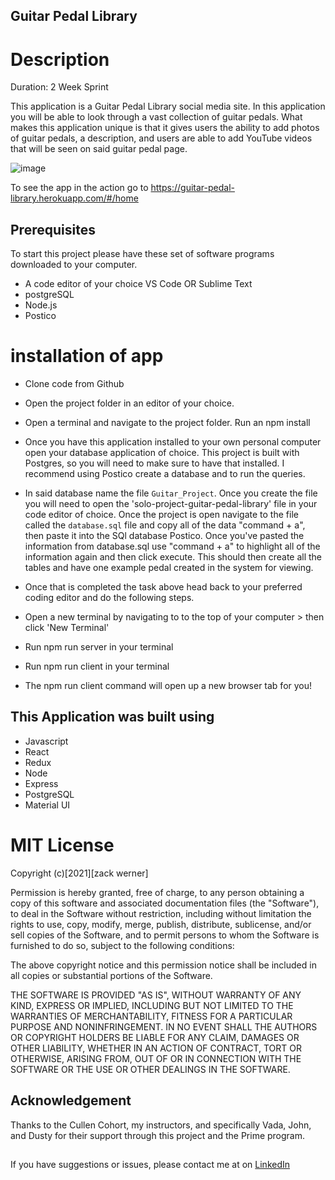 ## Guitar Pedal Library

# Description

Duration: 2 Week Sprint

This application is a Guitar Pedal Library social media site. In this application you will be able to look through a vast collection of guitar pedals. What makes this application unique is that it gives users the ability to add photos of guitar pedals, a description, and users are able to add YouTube videos that will be seen on said guitar pedal page.

![image](https://user-images.githubusercontent.com/74740443/116173755-baaa5480-a6d2-11eb-84fc-ad3bb10d392f.png)

To see the app in the action go to https://guitar-pedal-library.herokuapp.com/#/home

## Prerequisites

To start this project please have these set of software programs downloaded to your computer.

- A code editor of your choice VS Code OR Sublime Text
- postgreSQL
- Node.js
- Postico

# installation of app

- Clone code from Github
- Open the project folder in an editor of your choice.
- Open a terminal and navigate to the project folder. Run an npm install

- Once you have this application installed to your own personal computer open your database application of choice. This project is built with Postgres, so you will need to make sure to have that installed. I recommend using Postico create a database and to run the queries.
- In said database name the file `Guitar_Project`. Once you create the file you will need to open the 'solo-project-guitar-pedal-library' file in your code editor of choice. Once the project is open navigate to the file called the `database.sql` file and copy all of the data "command + a", then paste it into the SQl database Postico. Once you've pasted the information from database.sql use "command + a" to highlight all of the information again and then click execute. This should then create all the tables and have one example pedal created in the system for viewing.

- Once that is completed the task above head back to your preferred coding editor and do the following steps.

- Open a new terminal by navigating to to the top of your computer > then click 'New Terminal'
- Run npm run server in your terminal
- Run npm run client in your terminal
- The npm run client command will open up a new browser tab for you!

## This Application was built using

- Javascript
- React
- Redux
- Node
- Express
- PostgreSQL
- Material UI

# MIT License

Copyright (c)[2021][zack werner]

Permission is hereby granted, free of charge, to any person obtaining a copy
of this software and associated documentation files (the "Software"), to deal
in the Software without restriction, including without limitation the rights
to use, copy, modify, merge, publish, distribute, sublicense, and/or sell
copies of the Software, and to permit persons to whom the Software is
furnished to do so, subject to the following conditions:

The above copyright notice and this permission notice shall be included in all
copies or substantial portions of the Software.

THE SOFTWARE IS PROVIDED "AS IS", WITHOUT WARRANTY OF ANY KIND, EXPRESS OR
IMPLIED, INCLUDING BUT NOT LIMITED TO THE WARRANTIES OF MERCHANTABILITY,
FITNESS FOR A PARTICULAR PURPOSE AND NONINFRINGEMENT. IN NO EVENT SHALL THE
AUTHORS OR COPYRIGHT HOLDERS BE LIABLE FOR ANY CLAIM, DAMAGES OR OTHER
LIABILITY, WHETHER IN AN ACTION OF CONTRACT, TORT OR OTHERWISE, ARISING FROM,
OUT OF OR IN CONNECTION WITH THE SOFTWARE OR THE USE OR OTHER DEALINGS IN THE
SOFTWARE.

## Acknowledgement

Thanks to the Cullen Cohort, my instructors, and specifically Vada, John, and Dusty for their support through this project and the Prime program.

##

If you have suggestions or issues, please contact me at on [LinkedIn](https://www.linkedin.com/in/zack-werner/)
